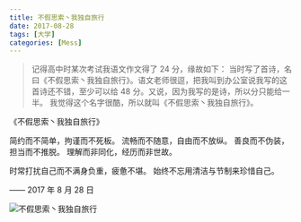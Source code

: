 ```yaml
---
title: 不假思索丶我独自旅行
date: 2017-08-28
tags: [大学]
categories: [Mess]
---
```


> 记得高中时某次考试我语文作文得了 24 分，缘故如下：
> 当时写了首诗，名曰《不假思索丶我独自旅行》。语文老师很逗，把我叫到办公室说我写的这首诗还不错，至少可以给 48 分。又说，因为我写的是诗，所以分只能给一半。
> 我觉得这个名字很酷，所以就叫《不假思索丶我独自旅行》。

《不假思索丶我独自旅行》

简约而不简单，拘谨而不死板。
流畅而不随意，自由而不放纵。
善良而不伪装，担当而不推脱。
理解而非同化，经历而非世故。

时常打扰自己而不满身负重，疲惫不堪。
始终不忘用清洁与节制来珍惜自己。

—— 2017 年 8 月 28 日

![不假思索丶我独自旅行](/images/不假思索.png)